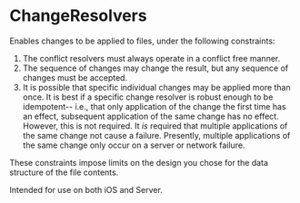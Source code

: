 # ChangeResolvers
Enables changes to be applied to files, under the following constraints:

1) The conflict resolvers must always operate in a conflict free manner. 
2) The sequence of changes may change the result, but any sequence of changes must be accepted.
3) It is possible that specific individual changes may be applied more than once. It is best if a specific change resolver is robust enough to be idempotent-- i.e., that only application of the change the first time has an effect, subsequent application of the same change has no effect. However, this is not required. It *is* required that multiple applications of the same change not cause a failure. Presently, multiple applications of the same change only occur on a server or network failure.

These constraints impose limits on the design you chose for the data structure of the file contents.

Intended for use on both iOS and Server. 
